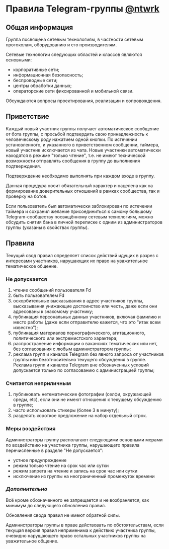 # Правила Telegram-группы [@ntwrk](https://t.me/ntwrk)

## Общая информация

Группа посвящена сетевым технологиям, в частности сетевым протоколам, оборудованию и его производителям.

Сетевые технологии следующих областей и классов являются основными:

* корпоративные сети;
* информационная безопасность;
* беспроводные сети;
* центры обработки данных;
* операторские сети фиксированной и мобильной связи.

Обсуждаются вопросы проектирования, реализации и сопровождения.

## Приветствие

Каждый новый участник группы получает автоматическое сообщение от бота группы, с просьбой подтвердить свою принадлежность к человеческому роду нажатием одной кнопки. По истечении установленного, и указанного в приветственном сообщении, таймера, новый участник исключается из чата.
Новые участники автоматически находятся в режиме "только чтение", т.е. не имеют технической возможности отправлять сообщения в группу до выполнения подтверждения.

Подтверждение необходимо выполнять при каждом входе в группу.

Данная процедура носит обязательный характер и нацелена как на формирование доверительных отношений в рамках сообщества, так и проверку на ботов.

Если пользователь был автоматически заблокирован по истечении таймера и сохранил желание присоединиться к самому большому Telegram-сообществу посвящённому сетевым технологиям, можно обсудить снятия бана в личной переписке с одним из администраторов группы (указаны в свойствах группы).

## **Правила**

Текущий свод правил определяет список действий идущих в разрез с интересами участников, нарушающих их право на уважительное тематическое общение.

### **Не допускается**

1. чтение сообщений пользователя Fd
1. быть пользователем Fd
1. оскорбительные высказывания в адрес участников группы, высказывания унижающие достоинство или честь, даже если они адресованы к знакомому участнику;
1. публикация персональных данных участников, включая фамилию и место работы (даже если отправителю кажется, что это "итак всем известно");
1. публикация материалов порнографического, агитационного, политического или экстремистского характера;
1. распространение информации о вакансиях тематических или нет, без согласования с любым администратором группы;
1. реклама групп и каналов Telegram без явного запроса от участников группы или безотносительно текущего обсуждения в группе. Реклама групп и каналов Telegram вне обозначенных условий допускается только по согласованию с администрацией группы;

### **Считается неприличным**

1. публиковать нетематические фотографии (селфи, окружающей среды, etc), если они не имеют отношения к текущему обсуждению в группе;
1. часто использовать стикеры (более 3 в минуту);
1. разделять короткое предложение на набор отдельный строк.

### **Меры воздействия**

Администраторы группу располагают следующими основными мерами по воздействию на участника группы, нарушающего правила перечисленные в разделе "Не допускается":

* устное предупреждение
* режим только чтение на срок час или сутки
* режим запрета на чтение и запись на срок час или сутки
* исключение из группы на неограниченный промежуток времени

### **_Дополнительно_**

Всё кроме обозначенного не запрещается и не возбраняется, как минимум до следующего обновления правил.

Обновления свода правил не имеют обратной силы.

Администраторы группы в праве действовать по обстоятельствам, если текущая версия правил неприменима к действию участника группы, очевидно нарущающего право остальных участников группы на уважительное общение.
